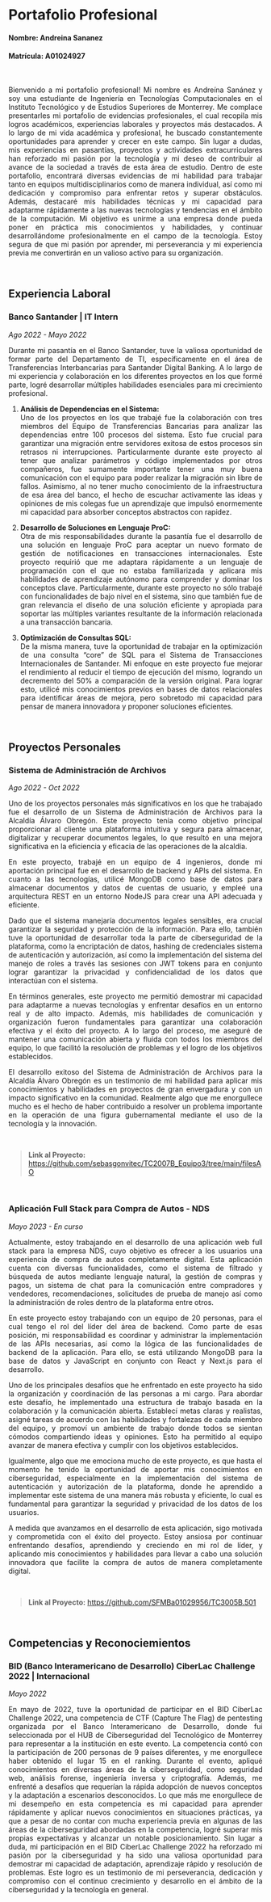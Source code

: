 # Portafolio Profesional

#### **Nombre:** Andreina Sananez
#### **Matrícula:** A01024927
<br>

<div align='justify'>
<p>
Bienvenido a mi portafolio profesional! Mi nombre es Andreína Sanánez y soy una estudiante de Ingeniería en Tecnologías Computacionales en el Instituto Tecnológico y de Estudios Superiores de Monterrey. Me complace presentarles mi portafolio de evidencias profesionales, el cual recopila mis logros académicos, experiencias laborales y proyectos más destacados.
A lo largo de mi vida académica y profesional, he buscado constantemente oportunidades para aprender y crecer en este campo. Sin lugar a dudas, mis experiencias en pasantías, proyectos y actividades extracurriculares han reforzado mi pasión por la tecnología y mi deseo de contribuir al avance de la sociedad a través de esta área de estudio.
Dentro de este portafolio, encontrará diversas evidencias de mi habilidad para trabajar tanto en equipos multidisciplinarios como de manera individual, así como mi dedicación y compromiso para enfrentar retos y superar obstáculos. Además, destacaré mis habilidades técnicas y mi capacidad para adaptarme rápidamente a las nuevas tecnologías y tendencias en el ámbito de la computación.
Mi objetivo es unirme a una empresa donde pueda poner en práctica mis conocimientos y habilidades, y continuar desarrollándome profesionalmente en el campo de la tecnología. Estoy segura de que mi pasión por aprender, mi perseverancia y mi experiencia previa me convertirán en un valioso activo para su organización.
</p><br>
</div>

## Experiencia Laboral
### **Banco Santander** | IT Intern
*Ago 2022 - Mayo 2022*

<div align='justify'>
<p>
Durante mi pasantía en el Banco Santander, tuve la valiosa oportunidad de formar parte del Departamento de TI, específicamente en el área de Transferencias Interbancarias para Santander Digital Banking. A lo largo de mi experiencia y colaboración en los diferentes proyectos en los que formé parte, logré desarrollar múltiples habilidades esenciales para mi crecimiento profesional.
</p>

1.	<b>Análisis de Dependencias en el Sistema:</b><br> Uno de los proyectos en los que trabajé fue la colaboración con tres miembros del Equipo de Transferencias Bancarias para analizar las dependencias entre 100 procesos del sistema. Esto fue crucial para garantizar una migración entre servidores exitosa de estos procesos sin retrasos ni interrupciones. Particularmente durante este proyecto al tener que analizar parámetros y código implementados por otros compañeros, fue sumamente importante tener una muy buena comunicación con el equipo para poder realizar la migración sin libre de fallos. Asimismo, al no tener mucho conocimiento de la infraestructura de esa área del banco, el hecho de escuchar activamente las ideas y opiniones de mis colegas fue un aprendizaje que impulsó enormemente mi capacidad para absorber conceptos abstractos con rapidez.

2.	<b>Desarrollo de Soluciones en Lenguaje ProC:</b><br> Otra de mis responsabilidades durante la pasantía fue el desarrollo de una solución en lenguaje ProC para aceptar un nuevo formato de gestión de notificaciones en transacciones internacionales. Este proyecto requirió que me adaptara rápidamente a un lenguaje de programación con el que no estaba familiarizada y aplicara mis habilidades de aprendizaje autónomo para comprender y dominar los conceptos clave. Particularmente, durante este proyecto no sólo trabajé con funcionalidades de bajo nivel en el sistema, sino que también fue de gran relevancia el diseño de una solución eficiente y apropiada para soportar las múltiples variantes resultante de la información relacionada a una transacción bancaria.

3.	<b>Optimización de Consultas SQL:</b><br> De la misma manera, tuve la oportunidad de trabajar en la optimización de una consulta “core” de SQL para el Sistema de Transacciones Internacionales de Santander. Mi enfoque en este proyecto fue mejorar el rendimiento al reducir el tiempo de ejecución del mismo, logrando un decremento del 50% a comparación de la versión original. Para lograr esto, utilicé mis conocimientos previos en bases de datos relacionales para identificar áreas de mejora, pero sobretodo mi capacidad para pensar de manera innovadora y proponer soluciones eficientes. 
</div><br>

## Proyectos Personales 
### **Sistema de Administración de Archivos** 
*Ago 2022 - Oct 2022*

<div align='justify'>
<p>
Uno de los proyectos personales más significativos en los que he trabajado fue el desarrollo de un Sistema de Administración de Archivos para la Alcaldía Álvaro Obregón. Este proyecto tenía como objetivo principal proporcionar al cliente una plataforma intuitiva y segura para almacenar, digitalizar y recuperar documentos legales, lo que resultó en una mejora significativa en la eficiencia y eficacia de las operaciones de la alcaldía.

En este proyecto, trabajé en un equipo de 4 ingenieros, donde mi aportación principal fue en el desarrollo de backend y APIs del sistema. En cuanto a las tecnologías, utilicé MongoDB como base de datos para almacenar documentos y datos de cuentas de usuario, y empleé una arquitectura REST en un entorno NodeJS para crear una API adecuada y eficiente. 

Dado que el sistema manejaría documentos legales sensibles, era crucial garantizar la seguridad y protección de la información. Para ello, también tuve la oportunidad de desarrollar toda la parte de ciberseguridad de la plataforma, como la encriptación de datos, hashing de credenciales sistema de autenticación y autorización, así como la implementación del sistema del manejo de roles a través las sesiones con JWT tokens para en conjunto lograr garantizar la privacidad y confidencialidad de los datos que interactúan con el sistema.

En términos generales, este proyecto me permitió demostrar mi capacidad para adaptarme a nuevas tecnologías y enfrentar desafíos en un entorno real y de alto impacto. Además, mis habilidades de comunicación y organización fueron fundamentales para garantizar una colaboración efectiva y el éxito del proyecto. A lo largo del proceso, me aseguré de mantener una comunicación abierta y fluida con todos los miembros del equipo, lo que facilitó la resolución de problemas y el logro de los objetivos establecidos.

El desarrollo exitoso del Sistema de Administración de Archivos para la Alcaldía Álvaro Obregón es un testimonio de mi habilidad para aplicar mis conocimientos y habilidades en proyectos de gran envergadura y con un impacto significativo en la comunidad. Realmente algo que me enorgullece mucho es el hecho de haber contribuido a resolver un problema importante en la operación de una figura gubernamental mediante el uso de la tecnología y la innovación.
</p>
</div><br>

> **Link al Proyecto:** https://github.com/sebasgonvitec/TC2007B_Equipo3/tree/main/filesAO


<br>

### **Aplicación Full Stack para Compra de Autos - NDS** 
*Mayo 2023 - En curso*
<div align='justify'>
<p>
Actualmente, estoy trabajando en el desarrollo de una aplicación web full stack para la empresa NDS, cuyo objetivo es ofrecer a los usuarios una experiencia de compra de autos completamente digital. Esta aplicación cuenta con diversas funcionalidades, como el sistema de filtrado y búsqueda de autos mediante lenguaje natural, la gestión de compras y pagos, un sistema de chat para la comunicación entre compradores y vendedores, recomendaciones, solicitudes de prueba de manejo así como la administración de roles dentro de la plataforma entre otros.

En este proyecto estoy trabajando con un equipo de 20 personas, para el cual tengo el rol del líder del área de backend. Como parte de esas posición, mi responsabilidad es coordinar y administrar la implementación de las APIs necesarias, así como la lógica de las funcionalidades de backend de la aplicación. Para ello, se está utilizando MongoDB para la base de datos y JavaScript en conjunto con React y Next.js para el desarrollo.

Uno de los principales desafíos que he enfrentado en este proyecto ha sido la organización y coordinación de las personas a mi cargo. Para abordar este desafío, he implementado una estructura de trabajo basada en la colaboración y la comunicación abierta. Establecí metas claras y realistas, asigné tareas de acuerdo con las habilidades y fortalezas de cada miembro del equipo, y promoví un ambiente de trabajo donde todos se sientan cómodos compartiendo ideas y opiniones. Esto ha permitido al equipo avanzar de manera efectiva y cumplir con los objetivos establecidos.

Igualmente, algo que me emociona mucho de este proyecto, es que hasta el momento he tenido la oportunidad de aportar mis conocimientos en ciberseguridad, especialmente en la implementación del sistema de autenticación y autorización de la plataforma, donde he aprendido a implementar este sistema de una manera más robusta y eficiente, lo cual es fundamental para garantizar la seguridad y privacidad de los datos de los usuarios.

A medida que avanzamos en el desarrollo de esta aplicación, sigo motivada y comprometida con el éxito del proyecto. Estoy ansiosa por continuar enfrentando desafíos, aprendiendo y creciendo en mi rol de líder, y aplicando mis conocimientos y habilidades para llevar a cabo una solución innovadora que facilite la compra de autos de manera completamente digital.
</p>
</div><br>

> **Link al Proyecto:** https://github.com/SFMBa01029956/TC3005B.501
<br>


## Competencias y Reconociemientos
### **BID (Banco Interamericano de Desarrollo) CiberLac Challenge 2022** | Internacional 
*Mayo 2022*

<div align='justify'>
<p>
En mayo de 2022, tuve la oportunidad de participar en el BID CiberLac Challenge 2022, una competencia de CTF (Capture The Flag) de pentesting organizada por el Banco Interamericano de Desarrollo, donde fui seleccionada por el HUB de Ciberseguridad del Tecnológico de Monterrey para representar a la institución en este evento.
La competencia contó con la participación de 200 personas de 9 países diferentes, y me enorgullece haber obtenido el lugar 15 en el ranking. Durante el evento, apliqué conocimientos en diversas áreas de la ciberseguridad, como seguridad web, análisis forense, ingeniería inversa y criptografía. Además, me enfrenté a desafíos que requerían la rápida adopción de nuevos conceptos y la adaptación a escenarios desconocidos.
Lo que más me enorgullece de mi desempeño en esta competencia es mi capacidad para aprender rápidamente y aplicar nuevos conocimientos en situaciones prácticas, ya que a pesar de no contar con mucha experiencia previa en algunas de las áreas de la ciberseguridad abordadas en la competencia, logré superar mis propias expectativas y alcanzar un notable posicionamiento.
Sin lugar a duda, mi participación en el BID CiberLac Challenge 2022 ha reforzado mi pasión por la ciberseguridad y ha sido una valiosa oportunidad para demostrar mi capacidad de adaptación, aprendizaje rápido y resolución de problemas. Este logro es un testimonio de mi perseverancia, dedicación y compromiso con el continuo crecimiento y desarrollo en el ámbito de la ciberseguridad y la tecnología en general.
</p>
</div><br>

